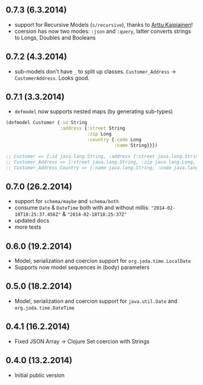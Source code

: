 ## 0.7.3 (6.3.2014)

- support for Recursive Models (`s/recursive`), thanks to [Arttu Kaipiainen](https://github.com/arttuka)!
- coersion has now two modes: `:json` and `:query`, latter converts strings to Longs, Doubles and Booleans

## 0.7.2 (4.3.2014)

- sub-models don't have `_` to split up classes. `Customer_Address` -> `CustomerAddress`. Looks good.

## 0.7.1 (3.3.2014)
- `defmodel` now supports nested maps (by generating sub-types)

```clojure
(defmodel Customer {:id String
                    :address {:street String
                              :zip Long
                              :country {:code Long
                                        :name String}}})

;; Customer => {:id java.lang.String, :address {:street java.lang.String, :zip java.lang.Long, :country {:name java.lang.String, :code java.lang.Long}}}
;; Customer_Address => {:street java.lang.String, :zip java.lang.Long, :country {:name java.lang.String, :code java.lang.Long}}
;; Customer_Address_Country => {:name java.lang.String, :code java.lang.Long}
```

## 0.7.0 (26.2.2014)

- support for `schema/maybe` and `schema/both`
- consume `Date` & `DateTime` both with and without millis: `"2014-02-18T18:25:37.456Z"` & `"2014-02-18T18:25:37Z"`
- updated docs
- more tests

## 0.6.0 (19.2.2014)

- Model, serialization and coercion support for `org.joda.time.LocalDate`
- Supports now model sequences in (body) parameters

## 0.5.0 (18.2.2014)

- Model, serialization and coercion support for `java.util.Date` and `org.joda.time.DateTime`

## 0.4.1 (16.2.2014)

- Fixed JSON Array -> Clojure Set coercion with Strings

## 0.4.0 (13.2.2014)

* Initial public version
